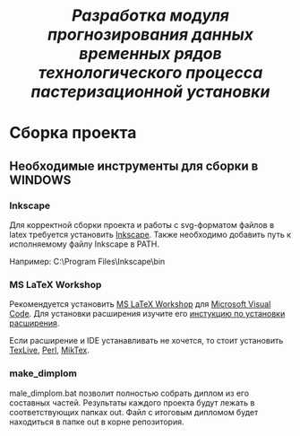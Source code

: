 ***<h1 align = "center">Разработка модуля прогнозирования данных временных рядов технологического процесса пастеризационной установки</a>***

# Сборка проекта

## Необходимые инструменты для сборки в WINDOWS

### Inkscape

Для корректной сборки проекта и работы с svg-форматом файлов в latex требуется установить [Inkscape](https://inkscape.org/release/inkscape-1.3.1/windows/64-bit/exe/dl/). Также необходимо добавить путь к исполняемому файлу Inkscape в PATH.

Например: C:\Program Files\Inkscape\bin

### MS LaTeX Workshop

Рекомендуется установить [MS LaTeX Workshop](https://marketplace.visualstudio.com/items?itemName=James-Yu.latex-workshop) для [Microsoft Visual Code](https://code.visualstudio.com). Для установки расширения изучите его [инстукцию по установки расширения](https://github.com/James-Yu/LaTeX-Workshop/wiki/Install).

Если расширение и IDE устанавливать не хочется, то стоит установить [TexLive](https://www.tug.org/texlive/windows.html), [Perl](https://strawberryperl.com), [MikTex](https://miktex.org/download).

### make_dimplom

male_dimplom.bat позволит полностью собрать диплом из его составных частей. Результаты каждого проекта будут лежать в соответствующих папках out. Файл с итоговым дипломом будет находиться в папке out в корне репозитория.  

